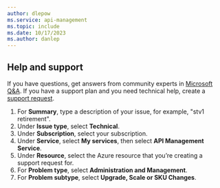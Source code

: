 ```yaml
---
author: dlepow
ms.service: api-management
ms.topic: include
ms.date: 10/17/2023
ms.author: danlep
---
```

## Help and support

If you have questions, get answers from community experts in [Microsoft Q&A](https://aka.ms/apim/retirement/stv1). If you have a support plan and you need technical help, create a [support request](https://portal.azure.com/#view/Microsoft_Azure_Support/HelpAndSupportBlade/~/overview).

1. For **Summary**, type a description of your issue, for example, "stv1 retirement". 
1. Under **Issue type**, select **Technical**.  
1. Under **Subscription**, select your subscription.  
1. Under **Service**, select **My services**, then select **API Management Service**. 
1. Under **Resource**, select the Azure resource that you’re creating a support request for.  
1. For **Problem type**, select **Administration and Management**. 
1. For **Problem subtype**, select **Upgrade, Scale or SKU Changes**. 

